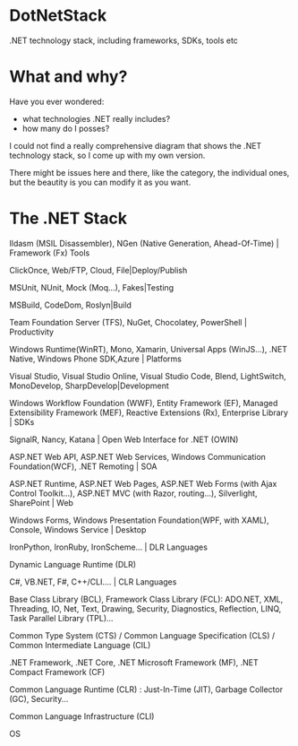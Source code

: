 # DotNetStack
.NET technology stack, including frameworks, SDKs, tools etc


# What and why?
Have you ever wondered:
* what technologies .NET really includes? 
* how many do I posses?


I could not find a really comprehensive diagram that shows the .NET technology stack, so I come up with my own version.

There might be issues here and there, like the category, the individual ones, but the beautity is you can modify it as you want.


# The .NET Stack
Ildasm (MSIL Disassembler), NGen (Native Generation, Ahead-Of-Time) | Framework (Fx) Tools

ClickOnce, Web/FTP, Cloud, File|Deploy/Publish

MSUnit, NUnit, Mock (Moq...), Fakes|Testing

MSBuild, CodeDom, Roslyn|Build

Team Foundation Server (TFS), NuGet, Chocolatey, PowerShell | Productivity

Windows Runtime(WinRT), Mono, Xamarin, Universal Apps (WinJS...), .NET Native, Windows Phone SDK,Azure | Platforms

Visual Studio, Visual Studio Online, Visual Studio Code, Blend, LightSwitch, MonoDevelop, SharpDevelop|Development

Windows Workflow Foundation (WWF), Entity Framework (EF), Managed Extensibility Framework (MEF), Reactive Extensions (Rx), Enterprise Library | SDKs

SignalR, Nancy, Katana  | Open Web Interface for .NET (OWIN)

ASP.NET Web API, ASP.NET Web Services, Windows Communication Foundation(WCF), .NET Remoting | SOA

ASP.NET Runtime, ASP.NET Web Pages, ASP.NET Web Forms (with Ajax Control Toolkit...), ASP.NET MVC (with Razor, routing...), Silverlight, SharePoint | Web

Windows Forms, Windows Presentation Foundation(WPF, with XAML), Console, Windows Service | Desktop

IronPython, IronRuby, IronScheme... | DLR Languages 

Dynamic Language Runtime (DLR) 

C#, VB.NET, F#, C++/CLI.... | CLR Languages

Base Class Library (BCL), Framework Class Library (FCL): ADO.NET, XML, Threading, IO, Net, Text, Drawing, Security, Diagnostics, Reflection, LINQ, Task Parallel Library (TPL)...

Common Type System (CTS) / Common Language Specification (CLS) / Common Intermediate Language (CIL)

.NET Framework, .NET Core, .NET Microsoft Framework (MF), .NET Compact Framework (CF)

Common Language Runtime (CLR) : Just-In-Time (JIT), Garbage Collector (GC), Security...

Common Language Infrastructure (CLI)

OS

